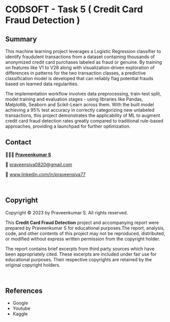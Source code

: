 # CODSOFT - Task 5  ( Credit Card Fraud Detection )

## Summary

This machine learning project leverages a Logistic Regression classifier to identify fraudulent transactions from a dataset containing thousands of anonymized credit card purchases labeled as fraud or genuine. By training on features like V1 to V28 along with visualization-driven exploration of differences in patterns for the two transaction classes, a predictive classification model is developed that can reliably flag potential frauds based on learned data regularities. 

The implementation workflow involves data preprocessing, train-test split, model training and evaluation stages - using libraries like Pandas, Matplotlib, Seaborn and Scikit-Learn across them. With the built model achieving a 95% test accuracy in correctly categorizing new unlabeled transactions, this project demonstrates the applicability of ML to augment credit card fraud detection rates greatly compared to traditional rule-based approaches, providing a launchpad for further optimization.
<br>

## Contact

🧑🏿‍💻  <a href="https://github.com/PraveenSiva77">**Praveenkumar S**</a>

📧 <a> praveensiva0820@gmail.com </a>

🔗 www.linkedin.com/in/praveensiva77

    
<br>

## Copyright
Copyright © 2023 by Praveenkumar S. All rights reserved.

This **Credit Card Fraud Detection** project and accompanying report were prepared by Praveenkumar S for educational purposes.The report, analysis, code, and other contents of this project may not be reproduced, distributed, or modified without express written permission from the copyright holder.

The report contains brief excerpts from third party sources which have been appropriately cited. These excerpts are included under fair use for educational purposes. Their respective copyrights are retained by the original copyright holders.

<br>

## References
- Google
- Youtube
- Kaggle
